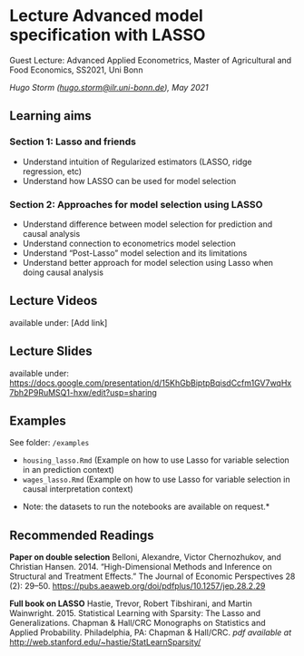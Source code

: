 # Lecture Advanced model specification with LASSO

Guest Lecture: Advanced Applied Econometrics, Master of Agricultural and 
Food Economics, SS2021, Uni Bonn 
  
*Hugo Storm (hugo.storm@ilr.uni-bonn.de),  May 2021*


## Learning aims

### Section 1: Lasso and friends
- Understand intuition of Regularized estimators (LASSO, ridge regression, etc) 
- Understand how LASSO can be used for model selection 

### Section 2: Approaches for model selection using LASSO  
- Understand difference between model selection for prediction and causal analysis
- Understand connection to econometrics model selection 
- Understand “Post-Lasso” model selection and its limitations
- Understand better approach for model selection using Lasso when doing causal analysis


## Lecture Videos
available under: [Add link]


## Lecture Slides 
available under: https://docs.google.com/presentation/d/15KhGbBiptpBqisdCcfm1GV7wqHx7bh2P9RuMSQ1-hxw/edit?usp=sharing

## Examples
See folder: ```/examples``` 

- ```housing_lasso.Rmd```  (Example on how to use Lasso for variable selection 
in an prediction context)
- ```wages_lasso.Rmd``` (Example on how to use Lasso for variable selection in 
causal interpretation context)

* Note: the datasets to run the notebooks are available on request.* 




## Recommended Readings

**Paper on double selection**
Belloni, Alexandre, Victor Chernozhukov, and Christian Hansen. 2014. “High-Dimensional Methods and Inference on Structural and Treatment Effects.” The Journal of Economic Perspectives 28 (2): 29–50. https://pubs.aeaweb.org/doi/pdfplus/10.1257/jep.28.2.29


**Full book on LASSO**
Hastie, Trevor, Robert Tibshirani, and Martin Wainwright. 2015. Statistical Learning with Sparsity: The Lasso and Generalizations. Chapman & Hall/CRC Monographs on Statistics and Applied Probability. Philadelphia, PA: Chapman & Hall/CRC. *pdf available at* http://web.stanford.edu/~hastie/StatLearnSparsity/



